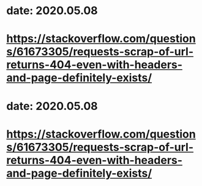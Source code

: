 # date: 2020.05.08
# https://stackoverflow.com/questions/61673305/requests-scrap-of-url-returns-404-even-with-headers-and-page-definitely-exists/
# date: 2020.05.08
# https://stackoverflow.com/questions/61673305/requests-scrap-of-url-returns-404-even-with-headers-and-page-definitely-exists/
